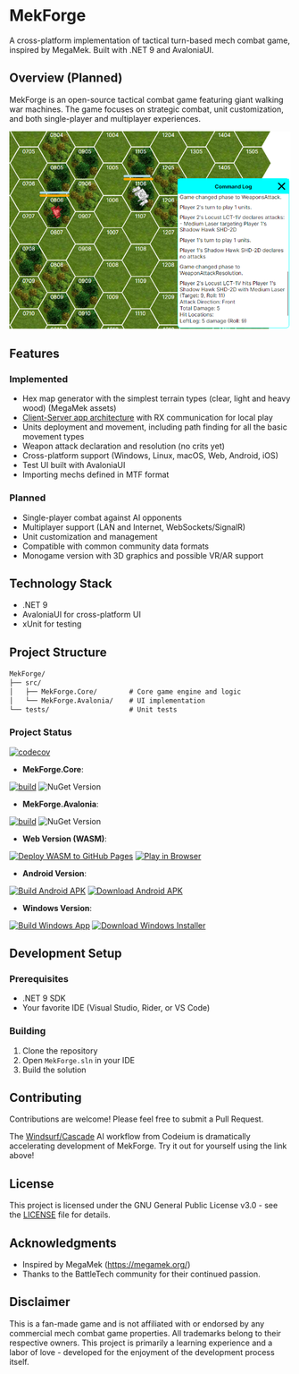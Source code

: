 # MekForge

A cross-platform implementation of tactical turn-based mech combat game, inspired by MegaMek. Built with .NET 9 and AvaloniaUI.

## Overview (Planned)

MekForge is an open-source tactical combat game featuring giant walking war machines. The game focuses on strategic combat, unit customization, and both single-player and multiplayer experiences.

![MekForge](docs/screenshots/win/150325.png)

## Features
### Implemented
- Hex map generator with the simplest terrain types (clear, light and heavy wood) (MegaMek assets)
- [Client-Server app architecture](https://github.com/anton-makarevich/MekForge/wiki/Game-(Protocol)-High-Level-Architecture) with RX communication for local play 
- Units deployment and movement, including path finding for all the basic movement types
- Weapon attack declaration and resolution (no crits yet)
- Cross-platform support (Windows, Linux, macOS, Web, Android, iOS)
- Test UI built with AvaloniaUI
- Importing mechs defined in MTF format 

### Planned
- Single-player combat against AI opponents
- Multiplayer support (LAN and Internet, WebSockets/SignalR)
- Unit customization and management
- Compatible with common community data formats
- Monogame version with 3D graphics and possible VR/AR support

## Technology Stack

- .NET 9
- AvaloniaUI for cross-platform UI
- xUnit for testing

## Project Structure

```
MekForge/
├── src/
│   ├── MekForge.Core/        # Core game engine and logic
│   └── MekForge.Avalonia/    # UI implementation
└── tests/                    # Unit tests
```

### Project Status

[![codecov](https://codecov.io/github/anton-makarevich/MekForge/graph/badge.svg?token=SAQTXWFA21)](https://codecov.io/github/anton-makarevich/MekForge)

- **MekForge.Core**:

[![build](https://github.com/anton-makarevich/MekForge/actions/workflows/core.yml/badge.svg)](https://github.com/anton-makarevich/MekForge/actions/workflows/core.yml)
![NuGet Version](https://img.shields.io/nuget/vpre/Sanet.MekForge.Core?logo=nuget)

- **MekForge.Avalonia**:

[![build](https://github.com/anton-makarevich/MekForge/actions/workflows/avalonia.yml/badge.svg)](https://github.com/anton-makarevich/MekForge/actions/workflows/avalonia.yml)
![NuGet Version](https://img.shields.io/nuget/vpre/Sanet.MekForge.Avalonia?logo=nuget)

- **Web Version (WASM)**:

[![Deploy WASM to GitHub Pages](https://github.com/anton-makarevich/MekForge/actions/workflows/deploy-wasm.yml/badge.svg)](https://github.com/anton-makarevich/MekForge/actions/workflows/deploy-wasm.yml)
[![Play in Browser](https://img.shields.io/badge/Play-in%20Browser-blue?logo=github)](https://anton-makarevich.github.io/MekForge/)

- **Android Version**:

[![Build Android APK](https://github.com/anton-makarevich/MekForge/actions/workflows/build-android.yml/badge.svg)](https://github.com/anton-makarevich/MekForge/actions/workflows/build-android.yml)
[![Download Android APK](https://img.shields.io/badge/Download-Android%20APK-green?logo=android)](https://github.com/anton-makarevich/MekForge/actions/workflows/build-android.yml)

- **Windows Version**:

[![Build Windows App](https://github.com/anton-makarevich/MekForge/actions/workflows/build-windows.yml/badge.svg)](https://github.com/anton-makarevich/MekForge/actions/workflows/build-windows.yml)
[![Download Windows Installer](https://img.shields.io/badge/Download-Windows%20Installer-blue?logo=windows)](https://github.com/anton-makarevich/MekForge/actions/workflows/build-windows.yml)

## Development Setup

### Prerequisites

- .NET 9 SDK
- Your favorite IDE (Visual Studio, Rider, or VS Code)

### Building

1. Clone the repository
2. Open `MekForge.sln` in your IDE
3. Build the solution

## Contributing

Contributions are welcome! Please feel free to submit a Pull Request.

The [Windsurf/Cascade](https://codeium.com/refer?referral_code=a7584e79ff) AI workflow from Codeium is dramatically accelerating development of MekForge.
Try it out for yourself using the link above!

## License

This project is licensed under the GNU General Public License v3.0 - see the [LICENSE](LICENSE) file for details.

## Acknowledgments

- Inspired by MegaMek (https://megamek.org/)
- Thanks to the BattleTech community for their continued passion.

## Disclaimer

This is a fan-made game and is not affiliated with or endorsed by any commercial mech combat game properties. All trademarks belong to their respective owners.
This project is primarily a learning experience and a labor of love - developed for the enjoyment of the development process itself.

